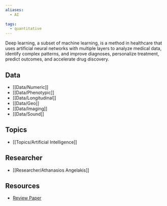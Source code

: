 ```yaml
---
aliases:
  - AI
 
tags:
  - quantitative 
---
```


Deep learning, a subset of machine learning, is a method in healthcare that uses artificial neural networks with multiple layers to analyze medical data, identify complex patterns, and improve diagnoses, personalize treatment, predict outcomes, and accelerate drug discovery.

## Data

 - [[Data/Numeric]]
 - [[Data/Phenotypic]]
 - [[Data/Longitudinal]]
 - [[Data/Geo]]
 - [[Data/Imaging]]
 - [[Data/Sound]]

## Topics

  - [[Topics/Artificial Intelligence]]

## Researcher

  - [[Researcher/Athanasios Angelakis]]

## Resources

  - [Review Paper](https://academic.oup.com/bib/article/19/6/1236/3800524)

